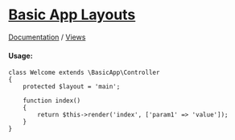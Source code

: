 # [Basic App Layouts](http://basic-app.com/docs/views/layouts.md)

[Documentation](/docs) / [Views](/docs/views)

#### Usage:

```
class Welcome extends \BasicApp\Controller
{
    protected $layout = 'main';
    
    function index()
    {
        return $this->render('index', ['param1' => 'value']);
    }
}
```